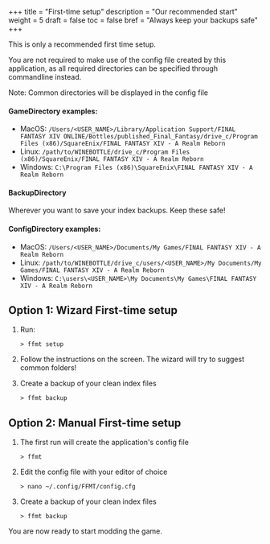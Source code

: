 +++
title = "First-time setup"
description = "Our recommended start"
weight = 5
draft = false
toc = false
bref = "Always keep your backups safe"
+++

This is only a recommended first time setup. 

You are not required to make use of the config file created by this application, as all required directories can be specified through commandline instead.

Note: Common directories will be displayed in the config file

#### GameDirectory examples:
- MacOS: `/Users/<USER_NAME>/Library/Application Support/FINAL FANTASY XIV ONLINE/Bottles/published_Final_Fantasy/drive_c/Program Files (x86)/SquareEnix/FINAL FANTASY XIV - A Realm Reborn`
- Linux: `/path/to/WINEBOTTLE/drive_c/Program Files (x86)/SquareEnix/FINAL FANTASY XIV - A Realm Reborn`
- Windows: `C:\Program Files (x86)\SquareEnix\FINAL FANTASY XIV - A Realm Reborn`

#### BackupDirectory
Wherever you want to save your index backups. Keep these safe!

#### ConfigDirectory examples:
- MacOS: `/Users/<USER_NAME>/Documents/My Games/FINAL FANTASY XIV - A Realm Reborn`
- Linux: `/path/to/WINEBOTTLE/drive_c/users/<USER_NAME>/My Documents/My Games/FINAL FANTASY XIV - A Realm Reborn`
- Windows: `C:\users\<USER_NAME>\My Documents\My Games\FINAL FANTASY XIV - A Realm Reborn`


## Option 1: Wizard First-time setup

1. Run:

	```
	> ffmt setup
	```

2. Follow the instructions on the screen. The wizard will try to suggest common folders!

3. Create a backup of your clean index files

	```
	> ffmt backup
	```
	


## Option 2: Manual First-time setup

1. The first run will create the application's config file

	```
	> ffmt
	```

2. Edit the config file with your editor of choice

	```
	> nano ~/.config/FFMT/config.cfg
	```

3. Create a backup of your clean index files

	```
	> ffmt backup
	```

You are now ready to start modding the game.
